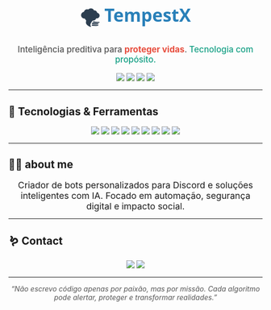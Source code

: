 <h1 align="center" style="font-family: 'Segoe UI', Tahoma, Geneva, Verdana, sans-serif; font-size: 2.5em; color: #2c3e50;">
  🌪️ <span style="color: #2980b9;">TempestX</span>
</h1>
<p align="center" style="font-size: 1.2em; color: #555; font-weight: 500;">
  Inteligência preditiva para <strong style="color: #e74c3c;">proteger vidas</strong>.  
  <span style="color: #16a085;">Tecnologia com propósito.</span>
</p>

<p align="center">
  <img src="https://img.shields.io/badge/Status-Em%20Desenvolvimento-orange?style=for-the-badge"/>
  <img src="https://img.shields.io/badge/IA-Preditiva-blue?style=for-the-badge"/>
  <img src="https://img.shields.io/badge/Python-3.11-blue?style=for-the-badge&logo=python&logoColor=white"/>
  <img src="https://img.shields.io/github/stars/paulinho-dev/tempestx?style=for-the-badge&label=Stars&logo=github"/>
</p>

---



## 🧠 Tecnologias & Ferramentas

<p align="center">
  <img src="https://img.shields.io/badge/Python-3670A0?style=for-the-badge&logo=python&logoColor=white"/>
  <img src="https://img.shields.io/badge/Flask-000000?style=for-the-badge&logo=flask"/>
  <img src="https://img.shields.io/badge/Streamlit-FF4B4B?style=for-the-badge&logo=streamlit&logoColor=white"/>
  <img src="https://img.shields.io/badge/TensorFlow-FF6F00?style=for-the-badge&logo=tensorflow&logoColor=white"/>
  <img src="https://img.shields.io/badge/Scikit--Learn-F7931E?style=for-the-badge&logo=scikit-learn&logoColor=white"/>
  <img src="https://img.shields.io/badge/Pandas-150458?style=for-the-badge&logo=pandas&logoColor=white"/>
  <img src="https://img.shields.io/badge/HTML-E34F26?style=for-the-badge&logo=html5&logoColor=white"/>
  <img src="https://img.shields.io/badge/CSS-1572B6?style=for-the-badge&logo=css3&logoColor=white"/>
  <img src="https://img.shields.io/badge/JavaScript-F7DF1E?style=for-the-badge&logo=javascript&logoColor=black"/>
</p>

---

## 👨‍💻 about me

<p align="center" style="font-size: 1.1rem; max-width: 600px; margin: auto;">
Criador de bots personalizados para Discord e soluções inteligentes com IA.  
Focado em automação, segurança digital e impacto social.
</p>

---

## 🪱 Contact 

<p align="center">
  <img src="https://img.shields.io/badge/@santtlx-%23E4405F.svg?style=for-the-badge&logo=instagram&logoColor=white"/>
  <img src="https://img.shields.io/badge/Discord-%237289DA.svg?style=for-the-badge&logo=discord&logoColor=white"/>
</p>

---

<p align="center" style="font-style: italic; color: #555;">
“Não escrevo código apenas por paixão, mas por missão. Cada algoritmo pode alertar, proteger e transformar realidades.”
</p>